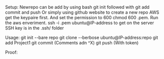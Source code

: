 Setup:
Newrepo can be add by using bash git init followed with git add commit and push Or simply using github website to create a new repo
AWS get the keypaire first. And set the permission to 600  chmod 600 .pem. Run the aws enveriment. ssh -i .pem ubuntu@IP-address to get on the server
SSH key is in the .ssh/ folder

Usage:
git init --bare repo
git clone --berbose ubuntu@IP-address:repo
git add Project1
git commit (Comments adn ^X)
git push (With token)

Proof:

